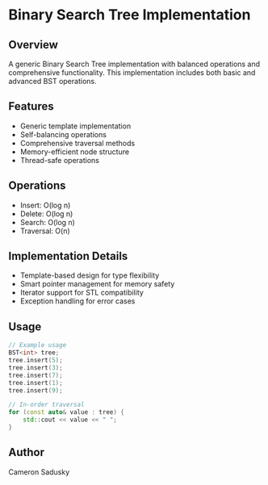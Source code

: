 # Binary Search Tree Implementation

## Overview
A generic Binary Search Tree implementation with balanced operations and comprehensive functionality. This implementation includes both basic and advanced BST operations.

## Features
- Generic template implementation
- Self-balancing operations
- Comprehensive traversal methods
- Memory-efficient node structure
- Thread-safe operations

## Operations
- Insert: O(log n)
- Delete: O(log n)
- Search: O(log n)
- Traversal: O(n)

## Implementation Details
- Template-based design for type flexibility
- Smart pointer management for memory safety
- Iterator support for STL compatibility
- Exception handling for error cases

## Usage
```cpp
// Example usage
BST<int> tree;
tree.insert(5);
tree.insert(3);
tree.insert(7);
tree.insert(1);
tree.insert(9);

// In-order traversal
for (const auto& value : tree) {
    std::cout << value << " ";
}
```

## Author
Cameron Sadusky 